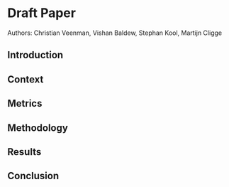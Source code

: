 # Draft Paper
Authors: Christian Veenman, Vishan Baldew, Stephan Kool, Martijn Cligge

## Introduction

## Context

## Metrics

## Methodology

## Results 

## Conclusion